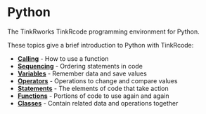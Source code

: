 # Python

The TinkRworks TinkRcode programming environment for Python. 

These topics give a brief introduction to Python with TinkRcode:

* **[Calling](/python/call)** - How to use a function
* **[Sequencing](/python/sequence)** - Ordering statements in code
* **[Variables](/python/variables)** - Remember data and save values
* **[Operators](/python/operators)** - Operations to change and compare values
* **[Statements](/python/statements)** - The elements of code that take action
* **[Functions](/python/functions)** - Portions of code to use again and again
* **[Classes](/python/classes)** - Contain related data and operations together
